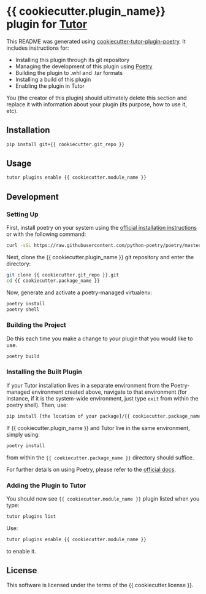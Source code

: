 # {{ cookiecutter.plugin_name}} plugin for [Tutor](https://docs.tutor.overhang.io)

This README was generated using [cookiecutter-tutor-plugin-poetry](https://github.com/SkillUpTech/cookiecutter-tutor-plugin-poetry/). It includes instructions for:

- Installing this plugin through its git repository
- Managing the development of this plugin using [Poetry](https://python-poetry.org)
- Building the plugin to .whl and .tar formats
- Installing a build of this plugin
- Enabling the plugin in Tutor

You (the creator of this plugin) should ultimately delete this section and replace it with information about your plugin (its purpose, how to use it, etc).

Installation
------------

```bash
pip install git+{{ cookiecutter.git_repo }}
```

Usage
-----

```bash
tutor plugins enable {{ cookiecutter.module_name }}
```

Development
-----------

### Setting Up

First, install poetry on your system using the [official installation instructions](https://python-poetry.org/docs/)
or with the following command:

```bash
curl -sSL https://raw.githubusercontent.com/python-poetry/poetry/master/install-poetry.py | python -
```

Next, clone the {{ cookiecutter.plugin_name }} git repository and enter the directory:

```bash
git clone {{ cookiecutter.git_repo }}.git
cd {{ cookiecutter.package_name }}
```

Now, generate and activate a poetry-managed virtualenv:

```bash
poetry install
poetry shell
```

### Building the Project

Do this each time you make a change to your plugin that you would like to use.

```bash
poetry build
```

### Installing the Built Plugin

If your Tutor installation lives in a separate environment from the Poetry-managed environment created above,
navigate to that environment (for instance, if it is the system-wide environment, just type `exit` from within the poetry shell).
Then, use:

```bash
pip install [the location of your package]/{{ cookiecutter.package_name }}/dist/{{ cookiecutter.module_name }}-[your current version].whl
```

If {{ cookiecutter.plugin_name }} and Tutor live in the same environment, simply using:

```bash
poetry install
```

from within the `{{ cookiecutter.package_name }}` directory should suffice.

For further details on using Poetry, please refer to the [official docs](https://python-poetry.org/docs/).

### Adding the Plugin to Tutor

You should now see `{{ cookiecutter.module_name }}` plugin listed when you type:

```bash
tutor plugins list
```

Use:

```bash
tutor plugins enable {{ cookiecutter.module_name }}
```

to enable it.

License
-------

This software is licensed under the terms of the {{ cookiecutter.license }}.
